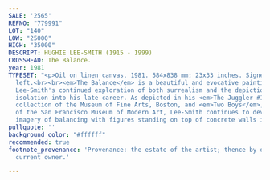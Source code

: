 ```yaml
---
SALE: '2565'
REFNO: "779991"
LOT: "140"
LOW: "25000"
HIGH: "35000"
DESCRIPT: HUGHIE LEE-SMITH (1915 - 1999)
CROSSHEAD: The Balance.
year: 1981
TYPESET: "<p>Oil on linen canvas, 1981. 584x838 mm; 23x33 inches. Signed in oil, lower
  left.<br><br><em>The Balance</em> is a beautiful and evocative painting that demonstrates
  Lee-Smith's continued exploration of both surrealism and the depiction of modern
  isolation into his late career. As depicted in his <em>The Juggler #1</em>. 1961,
  collection of the Museum of Fine Arts, Boston, and <em>Two Boys</em>, 1968, collection
  of the San Francisco Museum of Modern Art, Lee-Smith continues to develop the symbolic
  imagery of balancing with figures standing on top of concrete walls in his paintings.</p>"
pullquote: ''
background_color: "#ffffff"
recommended: true
footnote_provenance: 'Provenance: the estate of the artist; thence by descent to the
  current owner.'

---
```

